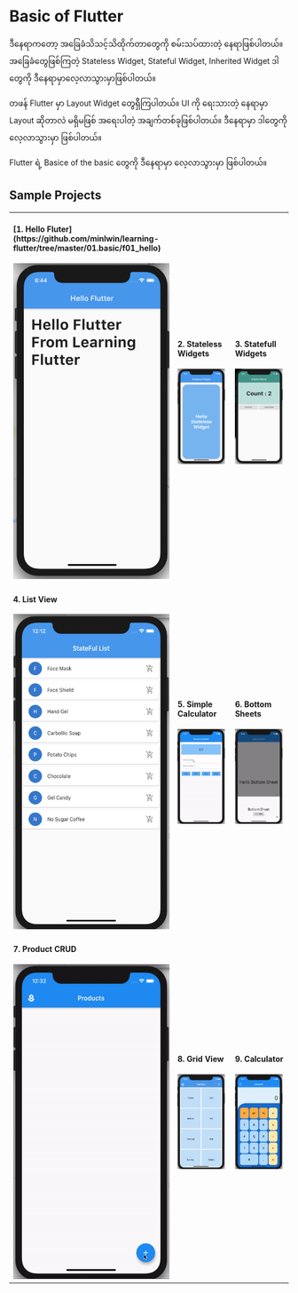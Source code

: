 # Basic of Flutter

ဒီနေရာကတော့ အခြေခံသိသင့်သိထိုက်တာတွေကို စမ်းသပ်ထားတဲ့ နေရာဖြစ်ပါတယ်။ အခြေခံတွေဖြစ်ကြတဲ့ Stateless Widget, Stateful Widget, Inherited Widget ဒါတွေကို ဒီနေရာမှာလေ့လာသွားမှာဖြစ်ပါတယ်။

တဖန် Flutter မှာ Layout Widget တွေရှိိကြပါတယ်။ UI ကို ရေးသားတဲ့ နေရာမှာ Layout ဆိုတာလဲ မရှိမဖြစ် အရေးပါတဲ့ အချက်တစ်ခုဖြစ်ပါတယ်။ ဒီနေရာမှာ ဒါတွေကို လေ့လာသွားမှာ ဖြစ်ပါတယ်။

Flutter ရဲ့ Basice of the basic တွေကို ဒီနေရာမှာ လေ့လာသွားမှာ ဖြစ်ပါတယ်။

## Sample Projects

<table style="width=100%">
  <tr>
    <td>
      <h4>[1. Hello Fluter](https://github.com/minlwin/learning-flutter/tree/master/01.basic/f01_hello)</h4>
      <img src="images/1-hello-flutter.png" >
    </td>
    <td>
      <h4>2. Stateless Widgets</h4>
      <img src="images/2-stateless-widget.png" width="95%">
    </td>
    <td>
      <h4>3. Statefull Widgets</h4>
      <img src="images/3-stateful-widget.png" width="95%">
    </td>
  </tr>
  <tr>
    <td>
      <h4>4. List View</h4>
      <img src="images/4-list-view.png">
    </td>
    <td>
      <h4>5. Simple Calculator</h4>
      <img src="images/5-simple-calculator.gif" width="95%">
    </td>
    <td>
      <h4>6. Bottom Sheets</h4>
      <img src="images/6-bottom-sheet.gif" width="95%">
    </td>
  </tr>
  <tr>
    <td>
      <h4>7. Product CRUD</h4>
      <img src="images/7-product-crud.gif">
    </td>
    <td>
      <h4>8. Grid View</h4>
      <img src="images/8-grid-view.png" width="95%">
    </td>
    <td>
      <h4>9. Calculator</h4>
      <img src="images/9-calculator.gif" width="95%">
    </td>
  </tr>
</table>
